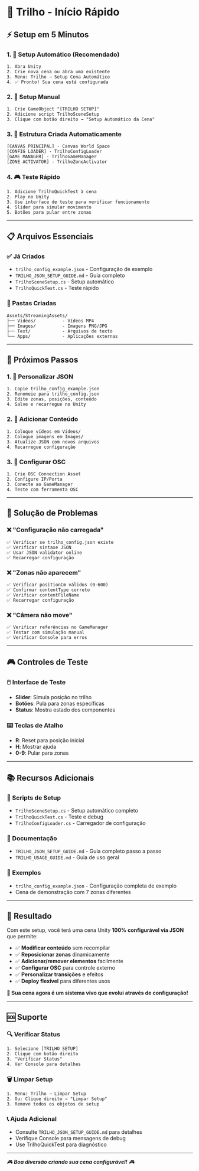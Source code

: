 # 🚀 Trilho - Início Rápido

## ⚡ Setup em 5 Minutos

### 1. 🎯 Setup Automático (Recomendado)
```
1. Abra Unity
2. Crie nova cena ou abra uma existente
3. Menu: Trilho → Setup Cena Automático
4. ✅ Pronto! Sua cena está configurada
```

### 2. 🔧 Setup Manual
```
1. Crie GameObject "[TRILHO SETUP]"
2. Adicione script TrilhoSceneSetup
3. Clique com botão direito → "Setup Automático da Cena"
```

### 3. 📁 Estrutura Criada Automaticamente
```
[CANVAS PRINCIPAL] - Canvas World Space
[CONFIG LOADER] - TrilhoConfigLoader
[GAME MANAGER] - TrilhoGameManager  
[ZONE ACTIVATOR] - TrilhoZoneActivator
```

### 4. 🎮 Teste Rápido
```
1. Adicione TrilhoQuickTest à cena
2. Play no Unity
3. Use interface de teste para verificar funcionamento
4. Slider para simular movimento
5. Botões para pular entre zonas
```

---

## 📋 Arquivos Essenciais

### ✅ Já Criados
- `trilho_config_example.json` - Configuração de exemplo
- `TRILHO_JSON_SETUP_GUIDE.md` - Guia completo
- `TrilhoSceneSetup.cs` - Setup automático
- `TrilhoQuickTest.cs` - Teste rápido

### 📁 Pastas Criadas
```
Assets/StreamingAssets/
├── Videos/          - Vídeos MP4
├── Images/          - Imagens PNG/JPG
├── Text/            - Arquivos de texto
└── Apps/            - Aplicações externas
```

---

## 🎯 Próximos Passos

### 1. 📝 Personalizar JSON
```
1. Copie trilho_config_example.json
2. Renomeie para trilho_config.json
3. Edite zonas, posições, conteúdo
4. Salve e recarregue no Unity
```

### 2. 🎨 Adicionar Conteúdo
```
1. Coloque vídeos em Videos/
2. Coloque imagens em Images/
3. Atualize JSON com novos arquivos
4. Recarregue configuração
```

### 3. 🔌 Configurar OSC
```
1. Crie OSC Connection Asset
2. Configure IP/Porta
3. Conecte ao GameManager
4. Teste com ferramenta OSC
```

---

## 🚨 Solução de Problemas

### ❌ "Configuração não carregada"
```
✅ Verificar se trilho_config.json existe
✅ Verificar sintaxe JSON
✅ Usar JSON validator online
✅ Recarregar configuração
```

### ❌ "Zonas não aparecem"
```
✅ Verificar positionCm válidos (0-600)
✅ Confirmar contentType correto
✅ Verificar contentFileName
✅ Recarregar configuração
```

### ❌ "Câmera não move"
```
✅ Verificar referências no GameManager
✅ Testar com simulação manual
✅ Verificar Console para erros
```

---

## 🎮 Controles de Teste

### 🖱️ Interface de Teste
- **Slider**: Simula posição no trilho
- **Botões**: Pula para zonas específicas
- **Status**: Mostra estado dos componentes

### ⌨️ Teclas de Atalho
- **R**: Reset para posição inicial
- **H**: Mostrar ajuda
- **0-9**: Pular para zonas

---

## 📚 Recursos Adicionais

### 🔧 Scripts de Setup
- `TrilhoSceneSetup.cs` - Setup automático completo
- `TrilhoQuickTest.cs` - Teste e debug
- `TrilhoConfigLoader.cs` - Carregador de configuração

### 📖 Documentação
- `TRILHO_JSON_SETUP_GUIDE.md` - Guia completo passo a passo
- `TRILHO_USAGE_GUIDE.md` - Guia de uso geral

### 🎯 Exemplos
- `trilho_config_example.json` - Configuração completa de exemplo
- Cena de demonstração com 7 zonas diferentes

---

## 🎉 Resultado

Com este setup, você terá uma cena Unity **100% configurável via JSON** que permite:

- ✅ **Modificar conteúdo** sem recompilar
- ✅ **Reposicionar zonas** dinamicamente  
- ✅ **Adicionar/remover elementos** facilmente
- ✅ **Configurar OSC** para controle externo
- ✅ **Personalizar transições** e efeitos
- ✅ **Deploy flexível** para diferentes usos

**🎯 Sua cena agora é um sistema vivo que evolui através de configuração!**

---

## 🆘 Suporte

### 🔍 Verificar Status
```
1. Selecione [TRILHO SETUP]
2. Clique com botão direito
3. "Verificar Status"
4. Ver Console para detalhes
```

### 🗑️ Limpar Setup
```
1. Menu: Trilho → Limpar Setup
2. Ou: Clique direito → "Limpar Setup"
3. Remove todos os objetos de setup
```

### 📞 Ajuda Adicional
- Consulte `TRILHO_JSON_SETUP_GUIDE.md` para detalhes
- Verifique Console para mensagens de debug
- Use TrilhoQuickTest para diagnóstico

---

*🎮 **Boa diversão criando sua cena configurável!** 🎮*
